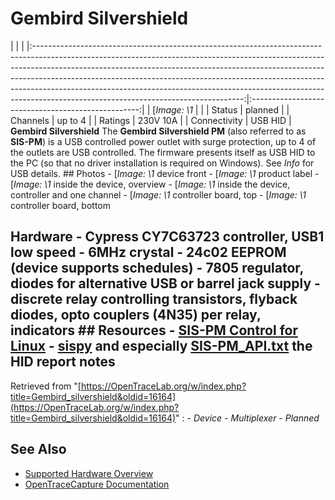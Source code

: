 # Gembird Silvershield
| | | |:----------------------------------------------------------------------------------------------------------------------------------------------------------------------------------------------------------------------------------------------------------------------------------------------------------------------------------------------------------------------------------------------------------------------------------------------------------:|:--------------------------------------------------:| | [*Image: \1* | | | Status | planned | | Channels | up to 4 | | Ratings | 230V 10A | | Connectivity | USB HID | **Gembird Silvershield** The **Gembird Silvershield PM** (also referred to as **SIS-PM**) is a USB controlled power outlet with surge protection, up to 4 of the outlets are USB controlled. The firmware presents itself as USB HID to the PC (so that no driver installation is required on Windows). See *Info* for USB details. ## Photos \-
[*Image: \1*
device front
\-
[*Image: \1*
product label
\-
[*Image: \1*
inside the device, overview
\-
[*Image: \1*
inside the device, controller and one channel
\-
[*Image: \1*
controller board, top
\-
[*Image: \1*
controller board, bottom
## Hardware \- Cypress CY7C63723 controller, USB1 low speed \- 6MHz crystal \- 24c02 EEPROM (device supports schedules) \- 7805 regulator, diodes for alternative USB or barrel jack supply \- discrete relay controlling transistors, flyback diodes, opto couplers (4N35) per relay, indicators ## Resources \- [SIS-PM Control for Linux](http://sispmctl.sf.net) \- [sispy](https://github.com/EricSeynaeve/sispy) and especially [SIS-PM_API.txt](https://github.com/EricSeynaeve/sispy/blob/master/SIS-PM_API.txt) the HID report notes
Retrieved from "[https://OpenTraceLab.org/w/index.php?title=Gembird_silvershield&oldid=16164](https://OpenTraceLab.org/w/index.php?title=Gembird_silvershield&oldid=16164)"
: \- *Device* \- *Multiplexer* \- *Planned*
## See Also
- [Supported Hardware Overview](../supported-hardware.md)
- [OpenTraceCapture Documentation](../../opentracecapture/overview.md)
